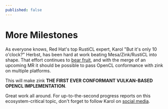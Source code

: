 ```yaml
---
published: false
---
```

# More Milestones

As everyone knows, Red Hat's top RustiCL expert, Karol "But it's only 10 o'clock?" Herbst, has been hard at work beating Mesa/Zink/RustiCL into shape. That effort continues to [bear fruit](https://gitlab.freedesktop.org/mesa/mesa/-/merge_requests/25837), and with the merge of an upcoming MR it should be possible to pass OpenCL conformance with zink on multiple platforms.

This will make zink **THE FIRST EVER CONFORMANT VULKAN-BASED OPENCL IMPLEMENTATION**.

Great work all around. For up-to-the-second progress reports on this ecosystem-critical topic, don't forget to follow Karol on [social media](https://chaos.social/@karolherbst).